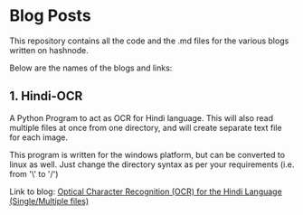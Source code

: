 # Blog Posts 

This repository contains all the code and the .md files for the various blogs written on hashnode.

Below are the names of the blogs and links:


## 1. Hindi-OCR
A Python Program to act as OCR for Hindi language. This will also read multiple files at once from one directory, and will create separate text file for each image.

This program is written for the windows platform, but can be converted to linux as well. Just change the directory syntax as per your requirements (i.e. from '\\' to '/') 

Link to blog: [Optical Character Recognition (OCR) for the Hindi Language (Single/Multiple files)](https://akshitgupta29.hashnode.dev/optical-character-recognition-ocr-for-the-hindi-language-single-and-multiple-files)


